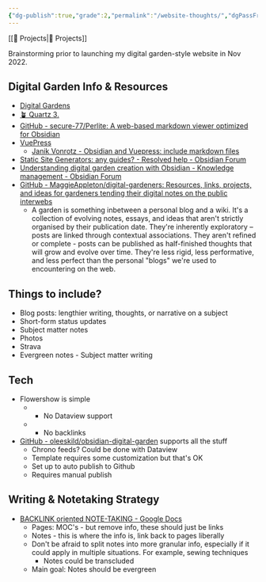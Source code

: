 ```yaml
---
{"dg-publish":true,"grade":2,"permalink":"/website-thoughts/","dgPassFrontmatter":true}
---
```



[[📘 Projects\|📘 Projects]]

Brainstorming prior to launching my digital garden-style website in Nov 2022.

## Digital Garden Info & Resources

* [Digital Gardens](https://www.reddit.com/r/DigitalGardens/)
* [🪴 Quartz 3.](https://quartz.jzhao.xyz/)
* [GitHub - secure-77/Perlite: A web-based markdown viewer optimized for Obsidian](https://github.com/secure-77/Perlite)
* [VuePress](https://vuepress.vuejs.org/)
    * [Janik Vonrotz - Obsidian and Vuepress: include markdown files](https://janikvonrotz.ch/2021/10/29/obsidian-and-vuepress-include-markdown-files/)
* [Static Site Generators: any guides? - Resolved help - Obsidian Forum](https://forum.obsidian.md/t/static-site-generators-any-guides/8915/8)
* [Understanding digital garden creation with Obsidian - Knowledge management - Obsidian Forum](https://forum.obsidian.md/t/understanding-digital-garden-creation-with-obsidian/2725)
* [GitHub - MaggieAppleton/digital-gardeners: Resources, links, projects, and ideas for gardeners tending their digital notes on the public interwebs](https://github.com/MaggieAppleton/digital-gardeners)
    * A garden is something inbetween a personal blog and a wiki. It's a collection of evolving notes, essays, and ideas that aren't strictly organised by their publication date. They're inherently exploratory – posts are linked through contextual associations. They aren't refined or complete - posts can be published as half-finished thoughts that will grow and evolve over time. They're less rigid, less performative, and less perfect than the personal "blogs" we're used to encountering on the web.

## Things to include?

* Blog posts: lengthier writing, thoughts, or narrative on a subject
* Short-form status updates
* Subject matter notes
* Photos
* Strava
* Evergreen notes - Subject matter writing

## Tech

* Flowershow is simple
    * - No Dataview support
    * - No backlinks
* [GitHub - oleeskild/obsidian-digital-garden](https://github.com/oleeskild/obsidian-digital-garden) supports all the stuff
    * Chrono feeds? Could be done with Dataview
    * Template requires some customization but that's OK
    * Set up to auto publish to Github
    * Requires manual publish

## Writing & Notetaking Strategy

* [BACKLINK oriented NOTE-TAKING - Google Docs](https://docs.google.com/document/d/13CP3zfbNJeTMzMyglqYFZdldzIduUrJ0KrMooQN8yuo/edit#)
    * Pages: MOC's - but remove info, these should just be links
    * Notes - this is where the info is, link back to pages liberally
    * Don't be afraid to split notes into more granular info, especially if it could apply in multiple situations. For example, sewing techniques
        * Notes could be transcluded
    * Main goal: Notes should be evergreen